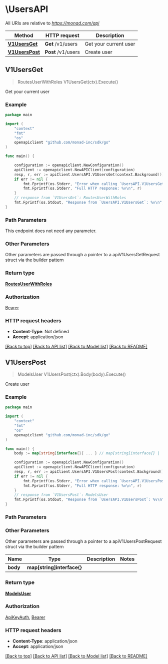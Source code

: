 # \UsersAPI

All URIs are relative to *https://monad.com/api*

Method | HTTP request | Description
------------- | ------------- | -------------
[**V1UsersGet**](UsersAPI.md#V1UsersGet) | **Get** /v1/users | Get your current user
[**V1UsersPost**](UsersAPI.md#V1UsersPost) | **Post** /v1/users | Create user



## V1UsersGet

> RoutesUserWithRoles V1UsersGet(ctx).Execute()

Get your current user



### Example

```go
package main

import (
	"context"
	"fmt"
	"os"
	openapiclient "github.com/monad-inc/sdk/go"
)

func main() {

	configuration := openapiclient.NewConfiguration()
	apiClient := openapiclient.NewAPIClient(configuration)
	resp, r, err := apiClient.UsersAPI.V1UsersGet(context.Background()).Execute()
	if err != nil {
		fmt.Fprintf(os.Stderr, "Error when calling `UsersAPI.V1UsersGet``: %v\n", err)
		fmt.Fprintf(os.Stderr, "Full HTTP response: %v\n", r)
	}
	// response from `V1UsersGet`: RoutesUserWithRoles
	fmt.Fprintf(os.Stdout, "Response from `UsersAPI.V1UsersGet`: %v\n", resp)
}
```

### Path Parameters

This endpoint does not need any parameter.

### Other Parameters

Other parameters are passed through a pointer to a apiV1UsersGetRequest struct via the builder pattern


### Return type

[**RoutesUserWithRoles**](RoutesUserWithRoles.md)

### Authorization

[Bearer](../README.md#Bearer)

### HTTP request headers

- **Content-Type**: Not defined
- **Accept**: application/json

[[Back to top]](#) [[Back to API list]](../README.md#documentation-for-api-endpoints)
[[Back to Model list]](../README.md#documentation-for-models)
[[Back to README]](../README.md)


## V1UsersPost

> ModelsUser V1UsersPost(ctx).Body(body).Execute()

Create user



### Example

```go
package main

import (
	"context"
	"fmt"
	"os"
	openapiclient "github.com/monad-inc/sdk/go"
)

func main() {
	body := map[string]interface{}{ ... } // map[string]interface{} |  (optional)

	configuration := openapiclient.NewConfiguration()
	apiClient := openapiclient.NewAPIClient(configuration)
	resp, r, err := apiClient.UsersAPI.V1UsersPost(context.Background()).Body(body).Execute()
	if err != nil {
		fmt.Fprintf(os.Stderr, "Error when calling `UsersAPI.V1UsersPost``: %v\n", err)
		fmt.Fprintf(os.Stderr, "Full HTTP response: %v\n", r)
	}
	// response from `V1UsersPost`: ModelsUser
	fmt.Fprintf(os.Stdout, "Response from `UsersAPI.V1UsersPost`: %v\n", resp)
}
```

### Path Parameters



### Other Parameters

Other parameters are passed through a pointer to a apiV1UsersPostRequest struct via the builder pattern


Name | Type | Description  | Notes
------------- | ------------- | ------------- | -------------
 **body** | **map[string]interface{}** |  | 

### Return type

[**ModelsUser**](ModelsUser.md)

### Authorization

[ApiKeyAuth](../README.md#ApiKeyAuth), [Bearer](../README.md#Bearer)

### HTTP request headers

- **Content-Type**: application/json
- **Accept**: application/json

[[Back to top]](#) [[Back to API list]](../README.md#documentation-for-api-endpoints)
[[Back to Model list]](../README.md#documentation-for-models)
[[Back to README]](../README.md)

